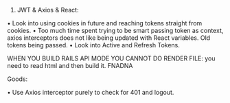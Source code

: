 1. JWT & Axios & React:

• Look into using cookies in future and reaching tokens straight from cookies.
• Too much time spent trying to be smart passing token as context, axios interceptors does not like
   being updated with React variables. Old tokens being passed.
• Look into Active and Refresh Tokens.






WHEN YOU BUILD RAILS API MODE YOU CANNOT DO RENDER FILE:
you need to read html and then build it. FNADNA






Goods:

• Use Axios interceptor purely to check for 401 and logout.

